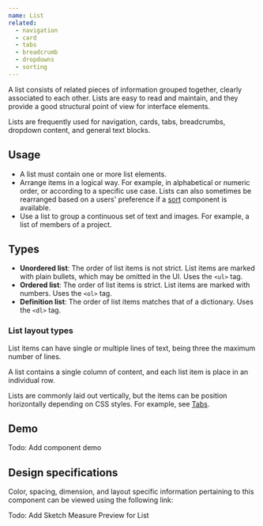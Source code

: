 ```yaml
---
name: List
related:
  - navigation
  - card
  - tabs
  - breadcrumb
  - dropdowns
  - sorting
---
```


A list consists of related pieces of information grouped together, clearly associated to each other. Lists are easy to read and maintain, and they provide a good structural point of view for interface elements. 

Lists are frequently used for navigation, cards, tabs, breadcrumbs, dropdown content, and general text blocks.

## Usage

- A list must contain one or more list elements.
- Arrange items in a logical way. For example, in alphabetical or numeric order, or according to a specific use case. Lists can also sometimes be rearranged based on a users' preference if a [sort](/components/sorting) component is available.
- Use a list to group a continuous set of text and images. For example, a list of members of a project.

## Types

- **Unordered list**: The order of list items is not strict. List items are marked with plain bullets, which may be omitted in the UI. Uses the `<ul>` tag.
- **Ordered list**: The order of list items is strict. List items are marked with numbers. Uses the `<ol>` tag.
- **Definition list**: The order of list items matches that of a dictionary. Uses the `<dl>` tag.

### List layout types

List items can have single or multiple lines of text, being three the maximum number of lines.

A list contains a single column of content, and each list item is place in an individual row.

Lists are commonly laid out vertically, but the items can be position horizontally depending on CSS styles. For example, see [Tabs](/components/tabs).

## Demo

Todo: Add component demo

## Design specifications

Color, spacing, dimension, and layout specific information pertaining to this component can be viewed using the following link:

Todo: Add Sketch Measure Preview for List
